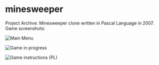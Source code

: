 minesweeper
===========

Project Archive: Minesweeper clone written in Pascal Language in 2007. Game screenshots:

![Main Menu](https://dl.dropboxusercontent.com/u/435780/saper-pas-1.png "Main Menu")

![Game in progress](https://dl.dropboxusercontent.com/u/435780/saperpas-2.png "Game in progress")

![Game instructions (PL)](https://dl.dropboxusercontent.com/u/435780/saperpas-3.png "Game instructions (PL)")
